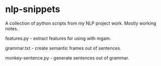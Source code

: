 # nlp-snippets
A collection of python scripts from my NLP project work. Mostly working notes.


features.py - extract features for using with mgam.

grammar.txt - create semantic frames out of sentences.

monkey-sentence.py - generate sentences out of grammar.
